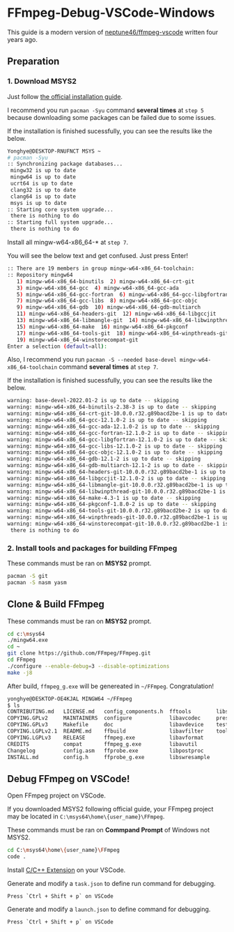 # FFmpeg-Debug-VSCode-Windows

This guide is a modern version of [neptune46/ffmpeg-vscode](https://github.com/neptune46/ffmpeg-vscode) written four years ago.

## Preparation

### 1. Download MSYS2

Just follow [the official installation guide](https://www.msys2.org/#installation).

I recommend you run `pacman -Syu` command **several times** at `step 5` because downloading some packages can be failed due to some issues.

If the installation is finished sucessfully, you can see the results like the below.

```bash
Yonghye@DESKTOP-RNUFNCT MSYS ~
# pacman -Syu
:: Synchronizing package databases...
 mingw32 is up to date
 mingw64 is up to date
 ucrt64 is up to date
 clang32 is up to date
 clang64 is up to date
 msys is up to date
:: Starting core system upgrade...
 there is nothing to do
:: Starting full system upgrade...
 there is nothing to do
```

Install all mingw-w64-x86_64-* at `step 7`.

You will see the below text and get confused. Just press Enter!

```bash
:: There are 19 members in group mingw-w64-x86_64-toolchain:
:: Repository mingw64
   1) mingw-w64-x86_64-binutils  2) mingw-w64-x86_64-crt-git
   3) mingw-w64-x86_64-gcc  4) mingw-w64-x86_64-gcc-ada
   5) mingw-w64-x86_64-gcc-fortran  6) mingw-w64-x86_64-gcc-libgfortran
   7) mingw-w64-x86_64-gcc-libs  8) mingw-w64-x86_64-gcc-objc
   9) mingw-w64-x86_64-gdb  10) mingw-w64-x86_64-gdb-multiarch
   11) mingw-w64-x86_64-headers-git  12) mingw-w64-x86_64-libgccjit
   13) mingw-w64-x86_64-libmangle-git  14) mingw-w64-x86_64-libwinpthread-git
   15) mingw-w64-x86_64-make  16) mingw-w64-x86_64-pkgconf
   17) mingw-w64-x86_64-tools-git  18) mingw-w64-x86_64-winpthreads-git
   19) mingw-w64-x86_64-winstorecompat-git
Enter a selection (default=all):
```

Also, I recommend you run `pacman -S --needed base-devel mingw-w64-x86_64-toolchain` command **several times** at `step 7`.

If the installation is finished sucessfully, you can see the results like the below.
```bash
warning: base-devel-2022.01-2 is up to date -- skipping
warning: mingw-w64-x86_64-binutils-2.38-3 is up to date -- skipping
warning: mingw-w64-x86_64-crt-git-10.0.0.r32.g89bacd2be-1 is up to date -- skipping
warning: mingw-w64-x86_64-gcc-12.1.0-2 is up to date -- skipping
warning: mingw-w64-x86_64-gcc-ada-12.1.0-2 is up to date -- skipping
warning: mingw-w64-x86_64-gcc-fortran-12.1.0-2 is up to date -- skipping
warning: mingw-w64-x86_64-gcc-libgfortran-12.1.0-2 is up to date -- skipping
warning: mingw-w64-x86_64-gcc-libs-12.1.0-2 is up to date -- skipping
warning: mingw-w64-x86_64-gcc-objc-12.1.0-2 is up to date -- skipping
warning: mingw-w64-x86_64-gdb-12.1-2 is up to date -- skipping
warning: mingw-w64-x86_64-gdb-multiarch-12.1-2 is up to date -- skipping
warning: mingw-w64-x86_64-headers-git-10.0.0.r32.g89bacd2be-1 is up to date -- skipping
warning: mingw-w64-x86_64-libgccjit-12.1.0-2 is up to date -- skipping
warning: mingw-w64-x86_64-libmangle-git-10.0.0.r32.g89bacd2be-1 is up to date -- skipping
warning: mingw-w64-x86_64-libwinpthread-git-10.0.0.r32.g89bacd2be-1 is up to date -- skipping
warning: mingw-w64-x86_64-make-4.3-1 is up to date -- skipping
warning: mingw-w64-x86_64-pkgconf-1.8.0-2 is up to date -- skipping
warning: mingw-w64-x86_64-tools-git-10.0.0.r32.g89bacd2be-2 is up to date -- skipping
warning: mingw-w64-x86_64-winpthreads-git-10.0.0.r32.g89bacd2be-1 is up to date -- skipping
warning: mingw-w64-x86_64-winstorecompat-git-10.0.0.r32.g89bacd2be-1 is up to date -- skipping
 there is nothing to do
```

### 2. Install tools and packages for building FFmpeg

These commands must be ran on **MSYS2** prompt.

```bash
pacman -S git 
pacman -S nasm yasm
```
## Clone & Build FFmpeg

These commands must be ran on **MSYS2** prompt.

```bash
cd c:\msys64
./mingw64.exe
cd ~
git clone https://github.com/FFmpeg/FFmpeg.git
cd FFmpeg
./configure --enable-debug=3 --disable-optimizations
make -j8
```

After build, `ffmpeg_g.exe` will be genereated in `~/FFmpeg`. Congratulation!

```bash
yonghye@DESKTOP-OE4KJAL MINGW64 ~/FFmpeg
$ ls
CONTRIBUTING.md   LICENSE.md   config_components.h  fftools        libswscale
COPYING.GPLv2     MAINTAINERS  configure            libavcodec     presets
COPYING.GPLv3     Makefile     doc                  libavdevice    tests
COPYING.LGPLv2.1  README.md    ffbuild              libavfilter    tools
COPYING.LGPLv3    RELEASE      ffmpeg.exe           libavformat
CREDITS           compat       ffmpeg_g.exe         libavutil
Changelog         config.asm   ffprobe.exe          libpostproc
INSTALL.md        config.h     ffprobe_g.exe        libswresample
```

## Debug FFmpeg on VSCode!

Open FFmpeg project on VSCode.

If you downloaded MSYS2 following official guide, your FFmpeg project may be located in `C:\msys64\home\{user_name}\FFmpeg`.

These commands must be ran on **Commpand Prompt** of Windows not MSYS2.

```bash
cd C:\msys64\home\{user_name}\FFmpeg
code .
```

Install [C/C++ Extension](https://marketplace.visualstudio.com/items?itemName=ms-vscode.cpptools) on your VSCode.

Generate and modify a `task.json` to define run command for debugging.
```
Press `Ctrl + Shift + p` on VSCode
```

Generate and modify a `launch.json` to define command for debugging.
```
Press `Ctrl + Shift + p` on VSCode
```
